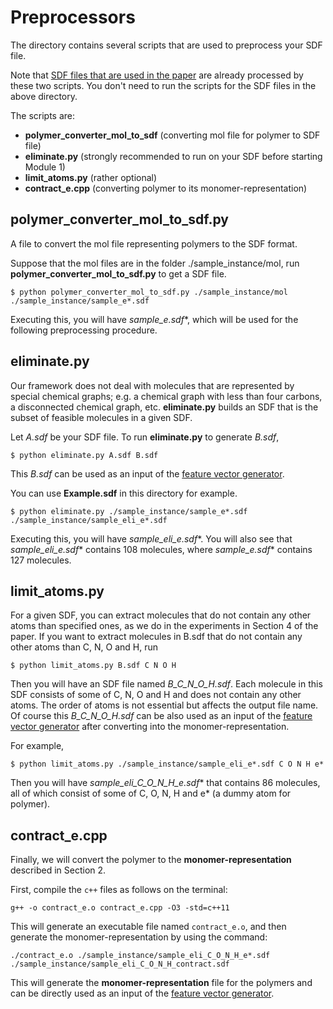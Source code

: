 # Preprocessors
The directory contains several scripts that are used to preprocess your SDF file.

Note that [SDF files that are used in the paper](../../instances_for_paper) are already processed by these two scripts. You don't need to run the scripts for the SDF files in the above directory. 

The scripts are: 

- **polymer_converter_mol_to_sdf** (converting mol file for polymer to SDF file)
- **eliminate.py** (strongly recommended to run on your SDF before starting Module 1)
- **limit_atoms.py** (rather optional)
- **contract_e.cpp** (converting polymer to its monomer-representation)

## polymer_converter_mol_to_sdf.py
A file to convert the mol file representing polymers to the SDF format.

Suppose that the mol files are in the folder ./sample_instance/mol, run **polymer_converter_mol_to_sdf.py** to get a SDF file.

```
$ python polymer_converter_mol_to_sdf.py ./sample_instance/mol ./sample_instance/sample_e*.sdf
```

Executing this, you will have **sample_e*.sdf**, which will be used for the following preprocessing procedure.


## eliminate.py
Our framework does not deal with molecules that are represented by special chemical graphs; e.g. a chemical graph with less than four carbons, a disconnected chemical graph, etc. **eliminate.py** builds an SDF that is the subset of feasible molecules in a given SDF. 

Let _A.sdf_ be your SDF file. 
To run **eliminate.py** to generate _B.sdf_, 
```
$ python eliminate.py A.sdf B.sdf
```
This _B.sdf_ can be used as an input of the [feature vector generator](../Generate_Linear_Descriptors). 

You can use **Example.sdf** in this directory for example. 
```
$ python eliminate.py ./sample_instance/sample_e*.sdf ./sample_instance/sample_eli_e*.sdf 
```
Executing this, you will have **sample_eli_e*.sdf**. You will also see that **sample_eli_e*.sdf** contains 108 molecules, where **sample_e*.sdf** contains 127 molecules. 

## limit_atoms.py
For a given SDF, you can extract molecules that do not contain any other atoms than specified ones, as we do in the experiments in Section 4 of the paper. If you want to extract molecules in B.sdf that do not contain any other atoms than C, N, O and H, run
```
$ python limit_atoms.py B.sdf C N O H
```
Then you will have an SDF file named _B_C_N_O_H.sdf_. Each molecule in this SDF consists of some of C, N, O and H and does not contain any other atoms. The order of atoms is not essential but affects the output file name. Of course this _B_C_N_O_H.sdf_ can be also used as an input of the [feature vector generator](../Generate_Descriptors) after converting into the monomer-representation. 

For example, 
```
$ python limit_atoms.py ./sample_instance/sample_eli_e*.sdf C O N H e*
```
Then you will have **sample_eli_C_O_N_H_e*.sdf** that contains 86 molecules, all of which consist of some of C, O, N, H and e* (a dummy atom for polymer). 


##  contract_e.cpp
Finally, we will convert the polymer to the **monomer-representation** described in Section 2.

First, compile the `c++` files as follows on the terminal:
```
g++ -o contract_e.o contract_e.cpp -O3 -std=c++11
```

This will generate an executable file named `contract_e.o`,
and then generate the monomer-representation by using the command:
```
./contract_e.o ./sample_instance/sample_eli_C_O_N_H_e*.sdf ./sample_instance/sample_eli_C_O_N_H_contract.sdf
```

This will generate the **monomer-representation** file for the polymers and can be directly used as an input of the [feature vector generator](../Generate_Descriptors).
